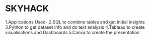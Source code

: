 

# SKYHACK


1.Applications Used-
2.SQL to combine tables and get initial insights
3.Python to get dataset info and do text analysis
4.Tableau to create visualisations and Dashboards
5.Canva to create the presentation
